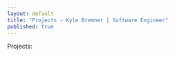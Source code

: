 ```yaml
---
layout: default
title: "Projects - Kyle Bremner | Software Engineer"
published: true
---
```


Projects:
